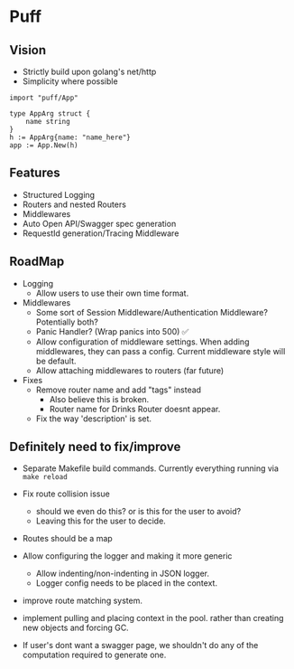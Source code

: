 # Puff

## Vision

- Strictly build upon golang's net/http
- Simplicity where possible

```golang
import "puff/App"

type AppArg struct {
    name string
}
h := AppArg{name: "name_here"}
app := App.New(h)

```

## Features

- Structured Logging
- Routers and nested Routers
- Middlewares
- Auto Open API/Swagger spec generation
- RequestId generation/Tracing Middleware

## RoadMap

- Logging
  - Allow users to use their own time format.
- Middlewares
  - Some sort of Session Middleware/Authentication Middleware? Potentially both?
  - Panic Handler? (Wrap panics into 500) ✅
  - Allow configuration of middleware settings. When adding middlewares, they can pass a config. Current middleware style will be default.
  - Allow attaching middlewares to routers (far future)
- Fixes
  - Remove router name and add "tags" instead
    - Also believe this is broken.
    - Router name for Drinks Router doesnt appear.
  - Fix the way 'description' is set.

## Definitely need to fix/improve

- Separate Makefile build commands. Currently everything running via `make reload`
- Fix route collision issue
  - should we even do this? or is this for the user to avoid?
  - Leaving this for the user to decide.
- Routes should be a map
- Allow configuring the logger and making it more generic
  - Allow indenting/non-indenting in JSON logger.
  - Logger config needs to be placed in the context.
- improve route matching system.
- implement pulling and placing context in the pool. rather than creating new objects and forcing GC.

- If user's dont want a swagger page, we shouldn't do any of the computation required to generate one.
